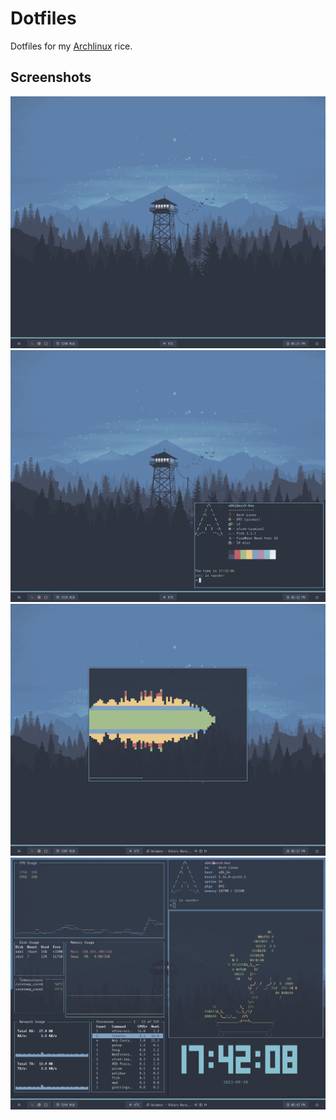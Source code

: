# Dotfiles

Dotfiles for my [Archlinux](https://archlinux.org/) rice.

## Screenshots
![screen](screenshots/main.png)
![neofetch](screenshots/neofetch.png)
![ncmpcpp](screenshots/ncmpcpp.png)
![tiling](screenshots/tiling.png)
